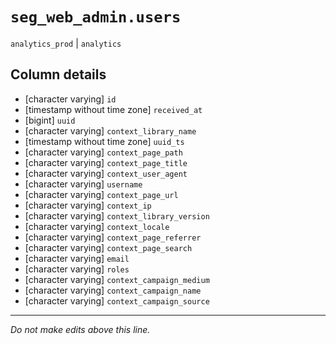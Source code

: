 # `seg_web_admin.users`
`analytics_prod` | `analytics`

## Column details
* [character varying] `id`
* [timestamp without time zone] `received_at`
* [bigint]    `uuid`
* [character varying] `context_library_name`
* [timestamp without time zone] `uuid_ts`
* [character varying] `context_page_path`
* [character varying] `context_page_title`
* [character varying] `context_user_agent`
* [character varying] `username`
* [character varying] `context_page_url`
* [character varying] `context_ip`
* [character varying] `context_library_version`
* [character varying] `context_locale`
* [character varying] `context_page_referrer`
* [character varying] `context_page_search`
* [character varying] `email`
* [character varying] `roles`
* [character varying] `context_campaign_medium`
* [character varying] `context_campaign_name`
* [character varying] `context_campaign_source`

-------------------------------------------------------------------------------
*Do not make edits above this line.*
